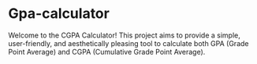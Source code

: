 # Gpa-calculator
Welcome to the CGPA Calculator! This project aims to provide a simple, user-friendly, and aesthetically pleasing tool to calculate both GPA (Grade Point Average) and CGPA (Cumulative Grade Point Average).
